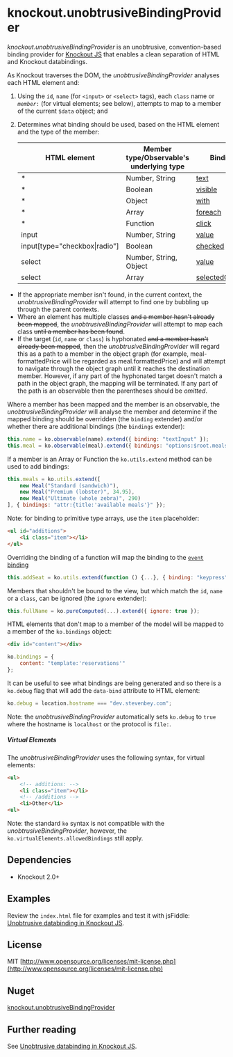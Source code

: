 ﻿knockout.unobtrusiveBindingProvider
================
*knockout.unobtrusiveBindingProvider* is an unobtrusive, convention-based binding provider for [Knockout JS](http://knockoutjs.com/) that enables a clean separation of HTML and Knockout databindings.


As Knockout traverses the DOM,  the *unobtrusiveBindingProvider* analyses each HTML element and:

1. Using the `id`, `name` (for `<input>` or `<select>` tags), each `class` name or <code><em>member</em>:</code> (for virtual elements; see below), attempts to map to a member of the current `$data` object; and
2. Determines what binding should be used, based on the HTML element and the type of the member:

    HTML element | Member type/Observable's underlying type | Binding
    -------------|-------------|--------
    \* | Number, String | [text](http://knockoutjs.com/documentation/text-binding.html)
    \* | Boolean | [visible](http://knockoutjs.com/documentation/visible-binding.html)
    \* | Object | [with](http://knockoutjs.com/documentation/with-binding.html)
    \* | Array | [foreach](http://knockoutjs.com/documentation/foreach-binding.html)
    \* | Function | [click](http://knockoutjs.com/documentation/click-binding.html)
    input | Number, String | [value](http://knockoutjs.com/documentation/value-binding.html)
    input[type="checkbox\|radio"] | Boolean | [checked](http://knockoutjs.com/documentation/checked-binding.html)
    select | Number, String, Object | [value](http://knockoutjs.com/documentation/value-binding.html)
    select | Array | [selectedOptions](http://knockoutjs.com/documentation/selectedOptions-binding.html)

* If the appropriate member isn't found, in the current context, the *unobtrusiveBindingProvider* will attempt to find one by bubbling up through the parent contexts.
* Where an element has multiple classes ~~and a member hasn't already been mapped~~, the *unobtrusiveBindingProvider* will attempt to map each class ~~until a member has been found~~.
* If the target (`id`, `name` or `class`) is hyphonated ~~and a member hasn't already been mapped~~, then the *unobtrusiveBindingProvider* will regard this as a path to a member in the object graph (for example, meal-formattedPrice will be regarded as meal.formattedPrice) and will attempt to navigate through the object graph until it reaches the destination member. However, if any part of the hyphonated target doesn't match a path in the object graph, the mapping will be terminated. If any part of the path is an observable then the parentheses should be *omitted*.

Where a member has been mapped and the member is an observable, the *unobtrusiveBindingProvider* will analyse the member and determine if the mapped binding should be overridden (the `binding` extender) and/or whether there are additional bindings (the `bindings` extender):

```js
this.name = ko.observable(name).extend({ binding: "textInput" });
this.meal = ko.observable(meal).extend({ bindings: "options:$root.meals,optionsText:'name'" });
```

If a member is an Array or Function the `ko.utils.extend` method can be used to add bindings:

```js
this.meals = ko.utils.extend([
    new Meal("Standard (sandwich)"),
    new Meal("Premium (lobster)", 34.95),
    new Meal("Ultimate (whole zebra)", 290)
], { bindings: "attr:{title:'available meals'}" });
```

Note: for binding to primitive type arrays, use the `item` placeholder:

```html
<ul id="additions">
    <li class="item"></li>
</ul>
```

Overriding the binding of a function will map the binding to the [`event` binding](http://knockoutjs.com/documentation/event-binding.html)

```js
this.addSeat = ko.utils.extend(function () {...}, { binding: "keypress" });
```

Members that shouldn't be bound to the view, but which match the `id`, `name` or a `class`, can be ignored (the `ignore` extender):

```js
this.fullName = ko.pureComputed(...).extend({ ignore: true });
```

HTML elements that don't map to a member of the model will be mapped to a member of the `ko.bindings` object:

```html
<div id="content"></div>
```

```js
ko.bindings = {
    content: "template:'reservations'"
};
```

It can be useful to see what bindings are being generated and so there is a `ko.debug` flag that will add the `data-bind` attribute to HTML element:

```js
ko.debug = location.hostname === "dev.stevenbey.com";
```

Note: the *unobtrusiveBindingProvider* automatically sets `ko.debug` to `true` where the hostname is `localhost` or the protocol is `file:`.

##### Virtual Elements

The *unobtrusiveBindingProvider* uses the following syntax, for virtual elements:

```html
<ul>
    <!-- additions: -->
    <li class="item"></li>
    <!-- /additions -->
    <li>Other</li>
<ul>
```

Note: the standard `ko` syntax is not compatible with the *unobtrusiveBindingProvider*, however, the `ko.virtualElements.allowedBindings` still apply.

Dependencies
------------
* Knockout 2.0+

Examples
--------
Review the `index.html` file for examples and test it with jsFiddle: [Unobtrusive databinding in Knockout JS](http://jsfiddle.net/stevenbey/nhbygo49/).

License
-------
MIT [http://www.opensource.org/licenses/mit-license.php](http://www.opensource.org/licenses/mit-license.php)

Nuget
-----
[knockout.unobtrusiveBindingProvider](https://www.nuget.org/packages/knockout.unobtrusiveBindingProvider/)

Further reading
---------------
See [Unobtrusive databinding in Knockout JS](http://stevenbey.com/unobtrusive-databinding-in-knockout-js).